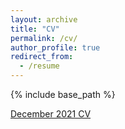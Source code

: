 ```yaml
---
layout: archive
title: "CV"
permalink: /cv/
author_profile: true
redirect_from:
  - /resume
---
```


{% include base_path %}

[December 2021 CV](https://mollyrcarney.github.io/files/carney_cv_dec21.pdf)
